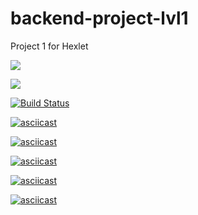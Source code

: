 # backend-project-lvl1
Project 1 for Hexlet

<a href="https://codeclimate.com/github/codeclimate/codeclimate/maintainability"><img src="https://api.codeclimate.com/v1/badges/a99a88d28ad37a79dbf6/maintainability" /></a>

<a href="https://codeclimate.com/github/codeclimate/codeclimate/test_coverage"><img src="https://api.codeclimate.com/v1/badges/a99a88d28ad37a79dbf6/test_coverage" /></a>

[![Build Status](https://travis-ci.com/Katyi/backend-project-lvl1.svg?branch=master)](https://travis-ci.com/Katyi/backend-project-lvl1)

[![asciicast](https://asciinema.org/a/nMou4zteOGmX2edIxMKNepJm3.svg)](https://asciinema.org/a/nMou4zteOGmX2edIxMKNepJm3)

[![asciicast](https://asciinema.org/a/Ku8IpuwxD5XpEgDFLLzpamheS.svg)](https://asciinema.org/a/Ku8IpuwxD5XpEgDFLLzpamheS)

[![asciicast](https://asciinema.org/a/M6uHgQu5d1EP9VnqarKU5ij4F.svg)](https://asciinema.org/a/M6uHgQu5d1EP9VnqarKU5ij4F)

[![asciicast](https://asciinema.org/a/ZOW0D3rqsGNUlswndaYnSoVK6.svg)](https://asciinema.org/a/ZOW0D3rqsGNUlswndaYnSoVK6)

[![asciicast](https://asciinema.org/a/ZZV8n609asr53LPF9Co3oTmfw.svg)](https://asciinema.org/a/ZZV8n609asr53LPF9Co3oTmfw)
